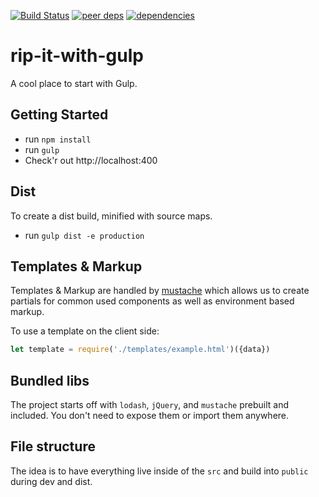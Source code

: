 [![Build Status](https://travis-ci.org/legworkstudio/rip-it-with-gulp.svg?branch=master)](https://travis-ci.org/legworkstudio/rip-it-with-gulp)
[![peer deps](http://img.shields.io/david/peer/legworkstudio/rip-it-with-gulp.svg?style=flat-square)](https://david-dm.org/legworkstudio/rip-it-with-gulp#info=peerDependencies)
[![dependencies](http://img.shields.io/david/legworkstudio/rip-it-with-gulp.svg?style=flat-square)](https://david-dm.org/legworkstudio/rip-it-with-gulp#info=dependencies)

# rip-it-with-gulp
A cool place to start with Gulp.

## Getting Started
- run `npm install`
- run `gulp`
- Check'r out http://localhost:400

## Dist
To create a dist build, minified with source maps.
- run `gulp dist -e production`

## Templates & Markup
Templates & Markup are handled by [mustache](https://mustache.github.io/) which allows us to create partials for common used components as well as environment based markup.

To use a template on the client side:
```javascript
let template = require('./templates/example.html')({data})
```

## Bundled libs
The project starts off with `lodash`, `jQuery`, and `mustache` prebuilt and included. You don't need to expose them or import them anywhere.

## File structure
The idea is to have everything live inside of the `src` and build into `public` during dev and dist.

